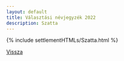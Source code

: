 ```yaml
---
layout: default
title: Választási névjegyzék 2022
description: Szatta
---
```


{% include settlementHTMLs/Szatta.html %}

[Vissza](./)